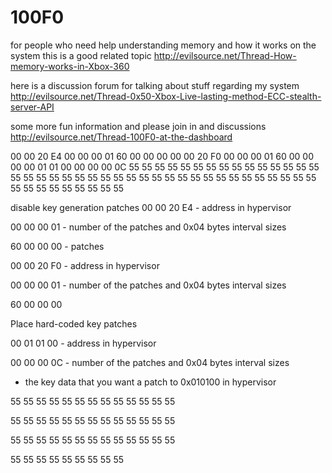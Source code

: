 # 100F0

for people who need help understanding memory and how it works on the system this is a good related topic
http://evilsource.net/Thread-How-memory-works-in-Xbox-360

here is a discussion forum for talking about stuff regarding my system
http://evilsource.net/Thread-0x50-Xbox-Live-lasting-method-ECC-stealth-server-API

some more fun information and please join in and discussions
http://evilsource.net/Thread-100F0-at-the-dashboard


00 00 20 E4 00 00 00 01 60 00 00 00 00 00 20 F0 00 00 00 01 60 00 00 00 00 01 01 00 00 00 00 0C 55 55 55 55 55 55 55 55 55 55 55 55 55 55 55 55 55 55 55 55 55 55 55 55 55 55 55 55 55 55 55 55 55 55 55 55 55 55 55 55 55 55 55 55 55 55 55 55

disable key generation patches
00 00 20 E4 - address in hypervisor

00 00 00 01 - number of the patches and 0x04 bytes interval sizes

60 00 00 00 - patches 

00 00 20 F0 - address in hypervisor

00 00 00 01 - number of the patches and 0x04 bytes interval sizes

60 00 00 00 


Place hard-coded key patches

00 01 01 00 - address in hypervisor

00 00 00 0C - number of the patches and 0x04 bytes interval sizes



- the key data that you want a patch to 0x010100 in hypervisor

55 55 55 55 55 55 55 55 55 55 55 55 55 

55 55 55 55 55 55 55 55 55 55 55 55 55 

55 55 55 55 55 55 55 55 55 55 55 55 55 

55 55 55 55 55 55 55 55 55

